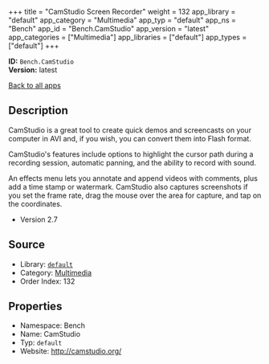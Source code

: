 ﻿+++
title = "CamStudio Screen Recorder"
weight = 132
app_library = "default"
app_category = "Multimedia"
app_typ = "default"
app_ns = "Bench"
app_id = "Bench.CamStudio"
app_version = "latest"
app_categories = ["Multimedia"]
app_libraries = ["default"]
app_types = ["default"]
+++

**ID:** `Bench.CamStudio`  
**Version:** latest  
<!--more-->

[Back to all apps](/apps/)

## Description
CamStudio is a great tool to create quick demos and screencasts on your computer
in AVI and, if you wish, you can convert them into Flash format.

CamStudio's features include options to highlight the cursor path during a
recording session, automatic panning, and the ability to record with sound.

An effects menu lets you annotate and append videos with comments,
plus add a time stamp or watermark. CamStudio also captures screenshots
if you set the frame rate, drag the mouse over the area for capture,
and tap on the coordinates.

* Version 2.7

## Source

* Library: [`default`](/app_libraries/default)
* Category: [Multimedia](/app_categories/multimedia)
* Order Index: 132

## Properties

* Namespace: Bench
* Name: CamStudio
* Typ: `default`
* Website: <http://camstudio.org/>

